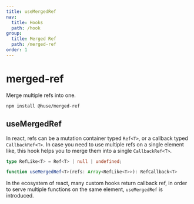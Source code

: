 ```yaml
---
title: useMergedRef
nav:
  title: Hooks
  path: /hook
group:
  title: Merged Ref
  path: /merged-ref
order: 1
---
```


# merged-ref

Merge multiple refs into one.

```shell
npm install @huse/merged-ref
```

## useMergedRef

In react, refs can be a mutation container typed `Ref<T>`, or a callback typed `CallbackRef<T>`.
In case you need to use multiple refs on a single element like, this hook helps you to merge them into a single `CallbackRef<T>`.

```typescript
type RefLike<T> = Ref<T> | null | undefined;

function useMergedRef<T>(refs: Array<RefLike<T>>): RefCallback<T>
```

In the ecosystem of react, many custom hooks return callback ref, in order to serve multiple functions on the same element,
`useMergedRef` is introduced.

<code src="./demo/useMergedRef.tsx">
